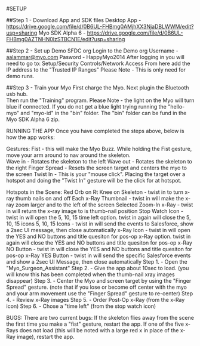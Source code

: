 #SETUP

##Step 1 - Download App and SDK files
Desktop App - https://drive.google.com/file/d/0B6UL-FHBmg0AMjhXX3NjaDBLWWM/edit?usp=sharing 
Myo SDK Alpha 6 - https://drive.google.com/file/d/0B6UL-FHBmg0AZTNHN0lzSTBCN1E/edit?usp=sharing

##Step 2 - Set up Demo SFDC org
Login to the Demo org
Username - aalammar@myo.com
Pasword - HappyMyo2014
After logging in you will need to go to: Setup/Security Controls/Network Access
From here add the IP address to the "Trusted IP Ranges"
Please Note - This is only need for demo runs.

##Step 3 - Train your Myo
First charge the Myo.
Next plugin the Bluetooth usb hub.  
Then run the "Training" program.
Please Note - the light on the Myo will turn blue if connected.  If you do not get a blue light trying running the "hello-myo" and "myo-id" in the "bin" folder.  The "bin" folder can be fund in the Myo SDK Alpha 6 zip.

RUNNING THE APP
Once you have completed the steps above, below is how the app works:

Gestures:
Fist - this will make the Myo Buzz.  While holding the Fist gesture, move your arm around to nav around the skeleton.  
Wave in - Rotates the skeleton to the left
Wave out - Rotates the skeleton to the right
Finger Spread - Resets the screen target and centers the myo to the screen
Twist In - This is your "mouse click". Placing the target over a hotspot and doing the "Twist In" gesture will be the click for at hotspot.

Hotspots in the Scene:
Red Orb on Rt Knee on Skeleton - twist in to turn x-ray thumb nails on and off
Each x-Ray Thumbnail - twist in will make the x-ray zoom larger and to the left of the screen
Selected Zoom-In x-Ray - twist in will return the x-ray image to is thumb-nail position
Stop Watch Icon - twist in will open the 5, 10, 15 time left option.  twist in again will close the 5, 10, 15 icons
5, 10, 15 Icons - twist in will send the events to Salesforce, show a 2sec UI message, then close automatically
x-Ray Icon - twist in will open the YES and NO buttons and title quesiton for pos-op x-Ray option.  twist in again will close the YES and NO buttons and title quesiton for pos-op x-Ray
NO Button - twist in will close the YES and NO buttons and title quesiton for pos-op x-Ray
YES Button - twist in will send the specific Salesforce events and show a 2sec UI Message, then close automatically
Step 1. - Open the "Myo_Surgeon_Assistant"
Step 2. - Give the app about 10sec to load.  (you will know this has been completed when the thumb-nail xray images disappear)
Step 3. - Center the Myo and screen target by using the "Finger Spread" gesture.  (note that if you lose or become off center with the myo and your arm movement use the "Finger Spread" gesture to re-center)
Step 4. - Review x-Ray images
Step 5. - Order Post-Op x-Ray (from the x-Ray icon)
Step 6. - Chose a "time left" (from the stop watch icon)

BUGS:
There are two current bugs:
If the skeleton flies away from the scene the first time you make a "fist" gesture, restart the app.
If one of the five x-Rays does not load (this will be noted with a large red x in place of the x-Ray image), restart the app.
